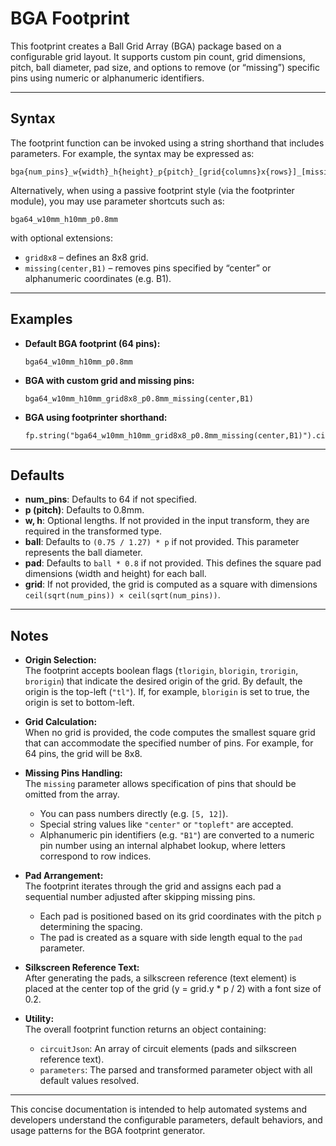 # BGA Footprint

This footprint creates a Ball Grid Array (BGA) package based on a configurable grid layout. It supports custom pin count, grid dimensions, pitch, ball diameter, pad size, and options to remove (or “missing”) specific pins using numeric or alphanumeric identifiers.

---

## Syntax

The footprint function can be invoked using a string shorthand that includes parameters. For example, the syntax may be expressed as:

```
bga{num_pins}_w{width}_h{height}_p{pitch}_[grid{columns}x{rows}]_[missing({missing_pin_specifiers})]
```

Alternatively, when using a passive footprint style (via the footprinter module), you may use parameter shortcuts such as:

```
bga64_w10mm_h10mm_p0.8mm
```

with optional extensions:
- `grid8x8` – defines an 8x8 grid.
- `missing(center,B1)` – removes pins specified by “center” or alphanumeric coordinates (e.g. B1).

---

## Examples

- **Default BGA footprint (64 pins):**

  ```
  bga64_w10mm_h10mm_p0.8mm
  ```

- **BGA with custom grid and missing pins:**

  ```
  bga64_w10mm_h10mm_grid8x8_p0.8mm_missing(center,B1)
  ```

- **BGA using footprinter shorthand:**

  ```
  fp.string("bga64_w10mm_h10mm_grid8x8_p0.8mm_missing(center,B1)").circuitJson()
  ```

---

## Defaults

- **num_pins**: Defaults to 64 if not specified.
- **p (pitch)**: Defaults to 0.8mm.
- **w, h**: Optional lengths. If not provided in the input transform, they are required in the transformed type.
- **ball**: Defaults to `(0.75 / 1.27) * p` if not provided. This parameter represents the ball diameter.
- **pad**: Defaults to `ball * 0.8` if not provided. This defines the square pad dimensions (width and height) for each ball.
- **grid**: If not provided, the grid is computed as a square with dimensions `ceil(sqrt(num_pins)) × ceil(sqrt(num_pins))`.

---

## Notes

- **Origin Selection:**  
  The footprint accepts boolean flags (`tlorigin`, `blorigin`, `trorigin`, `brorigin`) that indicate the desired origin of the grid. By default, the origin is the top-left (`"tl"`). If, for example, `blorigin` is set to true, the origin is set to bottom-left.

- **Grid Calculation:**  
  When no grid is provided, the code computes the smallest square grid that can accommodate the specified number of pins. For example, for 64 pins, the grid will be 8x8.

- **Missing Pins Handling:**  
  The `missing` parameter allows specification of pins that should be omitted from the array.  
  - You can pass numbers directly (e.g. `[5, 12]`).  
  - Special string values like `"center"` or `"topleft"` are accepted.  
  - Alphanumeric pin identifiers (e.g. `"B1"`) are converted to a numeric pin number using an internal alphabet lookup, where letters correspond to row indices.

- **Pad Arrangement:**  
  The footprint iterates through the grid and assigns each pad a sequential number adjusted after skipping missing pins.  
  - Each pad is positioned based on its grid coordinates with the pitch `p` determining the spacing.  
  - The pad is created as a square with side length equal to the `pad` parameter.

- **Silkscreen Reference Text:**  
  After generating the pads, a silkscreen reference (text element) is placed at the center top of the grid (y = grid.y * p / 2) with a font size of 0.2.

- **Utility:**  
  The overall footprint function returns an object containing:
  - `circuitJson`: An array of circuit elements (pads and silkscreen reference text).
  - `parameters`: The parsed and transformed parameter object with all default values resolved.

---

This concise documentation is intended to help automated systems and developers understand the configurable parameters, default behaviors, and usage patterns for the BGA footprint generator.
